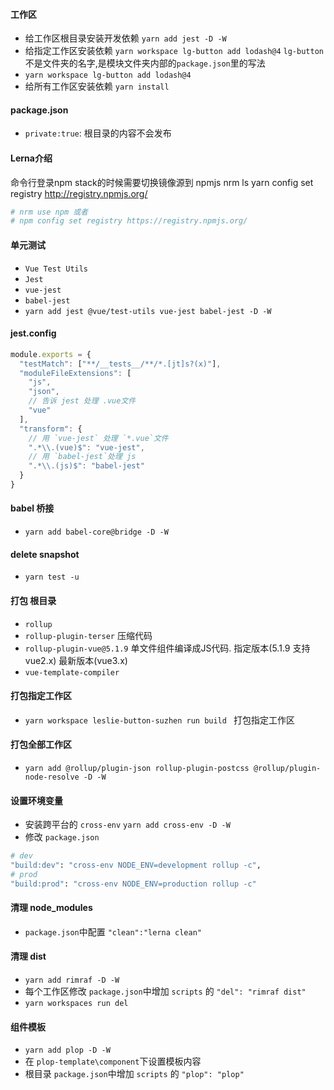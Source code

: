 #### 工作区
- 给工作区根目录安装开发依赖 `yarn add jest -D -W`
- 给指定工作区安装依赖 `yarn workspace lg-button add lodash@4` `lg-button`不是文件夹的名字,是模块文件夹内部的`package.json`里的写法
- `yarn workspace lg-button add lodash@4`
- 给所有工作区安装依赖 `yarn install`

#### package.json
- `private:true`: 根目录的内容不会发布

#### Lerna介绍
命令行登录npm stack的时候需要切换镜像源到 npmjs
nrm ls
yarn config set registry http://registry.npmjs.org/
```bash
# nrm use npm 或者 
# npm config set registry https://registry.npmjs.org/
```

#### 单元测试
- `Vue Test Utils`
- `Jest`
- `vue-jest`
- `babel-jest`
- `yarn add jest @vue/test-utils vue-jest babel-jest -D -W`


#### jest.config
```js
module.exports = {
  "testMatch": ["**/__tests__/**/*.[jt]s?(x)"],
  "moduleFileExtensions": [
    "js",
    "json",
    // 告诉 jest 处理 .vue文件
    "vue"
  ],
  "transform": {
    // 用 `vue-jest` 处理 `*.vue`文件
    ".*\\.(vue)$": "vue-jest",
    // 用 `babel-jest`处理 js
    ".*\\.(js)$": "babel-jest"
  }
}
```

#### babel 桥接
- `yarn add babel-core@bridge -D -W`

#### delete snapshot
- `yarn test -u`

#### 打包 根目录
- `rollup`
- `rollup-plugin-terser`  压缩代码
- `rollup-plugin-vue@5.1.9` 单文件组件编译成JS代码. 指定版本(5.1.9 支持 vue2.x) 最新版本(vue3.x)
- `vue-template-compiler`

#### 打包指定工作区
- `yarn workspace leslie-button-suzhen run build ` 打包指定工作区


#### 打包全部工作区
- `yarn add @rollup/plugin-json rollup-plugin-postcss @rollup/plugin-node-resolve -D -W`

#### 设置环境变量
- 安装跨平台的 `cross-env` `yarn add cross-env -D -W`
- 修改 `package.json`
``` bash
# dev
"build:dev": "cross-env NODE_ENV=development rollup -c",
# prod
"build:prod": "cross-env NODE_ENV=production rollup -c"
```

#### 清理 node_modules
- `package.json`中配置 `"clean":"lerna clean"`

#### 清理 dist
- `yarn add rimraf -D -W`
- 每个工作区修改 `package.json`中增加 `scripts` 的 `"del": "rimraf dist"`
- `yarn workspaces run del`


#### 组件模板
- `yarn add plop -D -W`
- 在 `plop-template\component`下设置模板内容
- 根目录 `package.json`中增加 `scripts` 的 `"plop": "plop"`